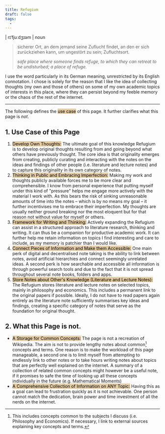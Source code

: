 ```yaml
---
title: Refugium
draft: false
tags:
  -
---
```

| rɪˈfjuːdʒɪəm | noun

>sicherer Ort, an dem jemand seine Zuflucht findet, an den er sich zurückziehen kann, um ungestört zu sein; Zufluchtsort.
>
>*safe place where someone finds refuge, to which they can retreat to be undisturbed; a place of refuge.*

I use the word particularly in its German meaning, unrestricted by its English connotation. I chose is solely for the reason that I like the idea of collecting thoughts (my own and those of others) on some of  my own academic topics of interests in this place, where they can persist beyond my feeble memory or the chaos of the rest of the internet.

---

The following defines the <mark style="background: #BE822366;">use  case</mark> of this page. It further clarifies what this page is *not*.
## 1. Use Case of this Page
1. <mark style="background: #BE822366;">Develop Own Thoughts:</mark>  The ultimate goal of this knowledge Refugium is to develop original thoughts resulting from and going beyond what others have previously thought. The core idea is that originality emerges from creating, publicly curating and interacting with the notes on the ideas and findings of other people (i.e. literature and lecture notes) and to capture this originality in its own category of notes.
2. <mark style="background: #BE822366;">Thinking in Public and Embracing Imperfection:</mark> Making my work and thoughts publicly available forces me to be more clear and comprehensible. I know from personal experience that putting myself under this kind of "pressure" helps me engage more actively with the material I work with. As this bears the risk of sinking unreasonable amounts of time into the notes – which is by no means my goal – it further incentivises me to embrace their imperfection. My thoughts are usually neither ground breaking nor the most eloquent but for that reason not without value for myself or others.
3. <mark style="background: #BE822366;">Framework for Writing and Thinking:</mark> Actively expanding the Refugium can assist in a structured approach to literature research, thinking and writing. It can thus be a companion for productive academic work. It can further help me retain information on topics I find interesting and care to include, as my memory is patchier than I would like.
4. <mark style="background: #BE822366;">Connect Pieces of Information and Make them Accessible:</mark> One main perk of digital and decentralised note taking is the ability to link between notes, avoid artificial hierarchies and connect seemingly unrelated ideas. A second perk is how searchable and accessible all information is through powerful search tools and due to the fact that it is not spread throughout several note books, folders and apps.
5. <mark style="background: #BE822366;">Store Notes about Other's Knowledge (Literature and Lecture Notes): </mark> The Refugium stores literature and lecture notes on selected topics, mainly in philosophy and economics. This includes a permanent link to the original papers if possible. Ideally, I do not have to read papers again entirely as the literature note sufficiently summarises key ideas and findings, creating a specific category of notes that serve as the foundation for original thought.

## 2. What this Page is not.
- <mark style="background: #BE822366;">A Storage for Common Concepts:</mark> The page is not a recreation of Wikipedia. The aim is not to provide lengthy notes about common[^1] concepts and terms. One reason is to make the workload of this page manageable, a second one is to limit myself from attempting to endlessly link to other notes or to take hours writing notes about topics that are perfectly well explained on the internet. A summary of a collection of related common concepts might however be a useful note, if it promises to safe the time of looking up all these concepts individually in the future (e.g. Mathematical Moments)
- <mark style="background: #BE822366;">A Comprehensive Collection of Information on ANY Topic:</mark> Having this as a goal can lead to frustration quickly as it is not achievable. One person cannot match the dedication, brain power and time investment of all the nerds on the internet.

[^1]: 	This includes concepts common to the subjects I discuss (i.e. Philosophy and Economics). If necessary, I link to external sources explaining key concepts and terms.

